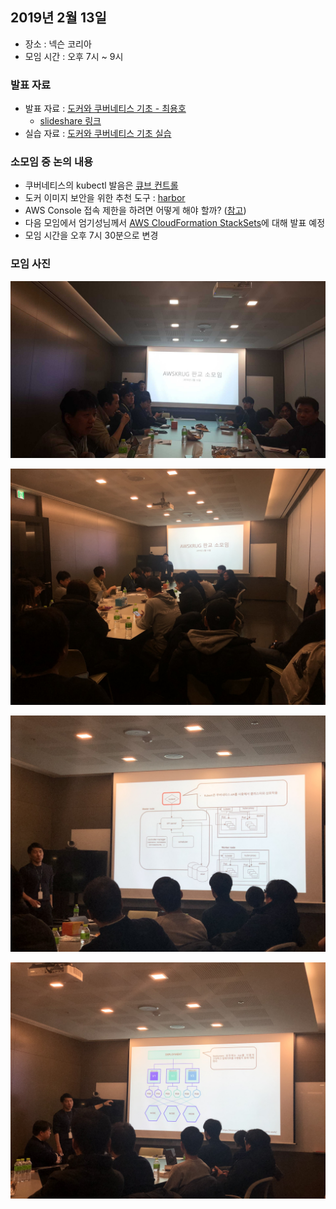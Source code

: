 ## 2019년 2월 13일
- 장소 : 넥슨 코리아
- 모임 시간 : 오후 7시 ~ 9시

### 발표 자료
- 발표 자료 : [도커와 쿠버네티스 기초 - 최용호](../../attachments/2019/docker_k8s_basic.pdf)
  - [slideshare 링크](https://www.slideshare.net/secret/3J5KWinlXVpjtm)
- 실습 자료 : [도커와 쿠버네티스 기초 실습](https://www.notion.so/yongho1037/c579f76ccd43456ca3a1d91b6160a104)

### 소모임 중 논의 내용
- 쿠버네티스의 kubectl 발음은 [큐브 컨트롤](https://github.com/kubernetes/kubernetes/blob/master/CHANGELOG-1.9.md)
- 도커 이미지 보안을 위한 추천 도구 : [harbor](https://goharbor.io/)
- AWS Console 접속 제한을 하려면 어떻게 해야 할까? ([참고](https://docs.aws.amazon.com/ko_kr/IAM/latest/UserGuide/reference_policies_examples_aws_deny-ip.html))
- 다음 모임에서 엄기성님께서 [AWS CloudFormation StackSets](https://docs.aws.amazon.com/AWSCloudFormation/latest/UserGuide/stacksets-concepts.html)에 대해 발표 예정
- 모임 시간을 오후 7시 30분으로 변경


### 모임 사진
![](../../images/2019/20190213_0.jpg)

![](../../images/2019/20190213_1.JPG)

![](../../images/2019/20190213_2.JPG)

![](../../images/2019/20190213_3.JPG)

